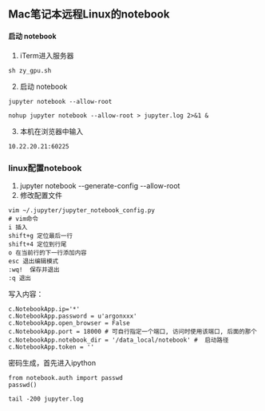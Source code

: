 ## Mac笔记本远程Linux的notebook
#### 启动 notebook
1. iTerm进入服务器
```
sh zy_gpu.sh
```
2. 启动 notebook
````
jupyter notebook --allow-root

nohup jupyter notebook --allow-root > jupyter.log 2>&1 &
````
3. 本机在浏览器中输入
```
10.22.20.21:60225
```

### linux配置notebook
1.  jupyter notebook --generate-config --allow-root
2. 修改配置文件
```
vim ~/.jupyter/jupyter_notebook_config.py
# vim命令
i 插入
shift+g 定位最后一行
shift+4 定位到行尾
o 在当前行的下一行添加内容
esc 退出编辑模式
:wq!  保存并退出
:q 退出
```

写入内容：
```
c.NotebookApp.ip='*'
c.NotebookApp.password = u'argonxxx'
c.NotebookApp.open_browser = False
c.NotebookApp.port = 18000 # 可自行指定一个端口, 访问时使用该端口, 后面的那个
c.NotebookApp.notebook_dir = '/data_local/notebook' #  启动路径
c.NotebookApp.token = ''
```
	
密码生成，首先进入ipython
```
from notebook.auth import passwd
passwd()
```

```
tail -200 jupyter.log
```